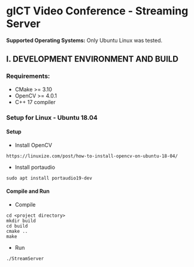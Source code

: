 # gICT Video Conference - Streaming Server

**Supported Operating Systems:** Only Ubuntu Linux was tested.

## I. DEVELOPMENT ENVIRONMENT AND BUILD

### Requirements:

- CMake >= 3.10
- OpenCV >= 4.0.1
- C++ 17 compiler

### Setup for Linux - Ubuntu 18.04

#### Setup

- Install OpenCV

```
https://linuxize.com/post/how-to-install-opencv-on-ubuntu-18-04/
```

- Install portaudio
```
sudo apt install portaudio19-dev
```

#### Compile and Run

- Compile
```
cd <project directory>
mkdir build
cd build
cmake ..
make
```

- Run
```
./StreamServer
```
